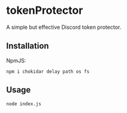# tokenProtector
A simple but effective Discord token protector.

## Installation
NpmJS:
```
npm i chokidar delay path os fs
```

## Usage
```
node index.js
```